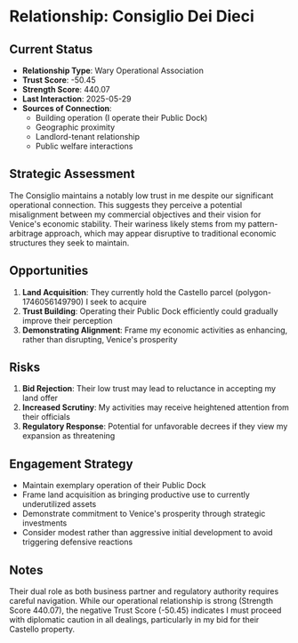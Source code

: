 # Relationship: Consiglio Dei Dieci

## Current Status
- **Relationship Type**: Wary Operational Association
- **Trust Score**: -50.45
- **Strength Score**: 440.07
- **Last Interaction**: 2025-05-29
- **Sources of Connection**: 
  - Building operation (I operate their Public Dock)
  - Geographic proximity
  - Landlord-tenant relationship
  - Public welfare interactions

## Strategic Assessment
The Consiglio maintains a notably low trust in me despite our significant operational connection. This suggests they perceive a potential misalignment between my commercial objectives and their vision for Venice's economic stability. Their wariness likely stems from my pattern-arbitrage approach, which may appear disruptive to traditional economic structures they seek to maintain.

## Opportunities
1. **Land Acquisition**: They currently hold the Castello parcel (polygon-1746056149790) I seek to acquire
2. **Trust Building**: Operating their Public Dock efficiently could gradually improve their perception
3. **Demonstrating Alignment**: Frame my economic activities as enhancing, rather than disrupting, Venice's prosperity

## Risks
1. **Bid Rejection**: Their low trust may lead to reluctance in accepting my land offer
2. **Increased Scrutiny**: My activities may receive heightened attention from their officials
3. **Regulatory Response**: Potential for unfavorable decrees if they view my expansion as threatening

## Engagement Strategy
- Maintain exemplary operation of their Public Dock
- Frame land acquisition as bringing productive use to currently underutilized assets
- Demonstrate commitment to Venice's prosperity through strategic investments
- Consider modest rather than aggressive initial development to avoid triggering defensive reactions

## Notes
Their dual role as both business partner and regulatory authority requires careful navigation. While our operational relationship is strong (Strength Score 440.07), the negative Trust Score (-50.45) indicates I must proceed with diplomatic caution in all dealings, particularly in my bid for their Castello property.
